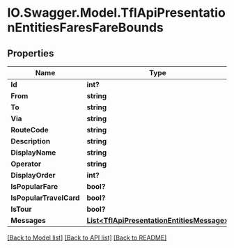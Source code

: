 # IO.Swagger.Model.TflApiPresentationEntitiesFaresFareBounds
## Properties

Name | Type | Description | Notes
------------ | ------------- | ------------- | -------------
**Id** | **int?** |  | [optional] 
**From** | **string** |  | [optional] 
**To** | **string** |  | [optional] 
**Via** | **string** |  | [optional] 
**RouteCode** | **string** |  | [optional] 
**Description** | **string** |  | [optional] 
**DisplayName** | **string** |  | [optional] 
**Operator** | **string** |  | [optional] 
**DisplayOrder** | **int?** |  | [optional] 
**IsPopularFare** | **bool?** |  | [optional] 
**IsPopularTravelCard** | **bool?** |  | [optional] 
**IsTour** | **bool?** |  | [optional] 
**Messages** | [**List&lt;TflApiPresentationEntitiesMessage&gt;**](TflApiPresentationEntitiesMessage.md) |  | [optional] 

[[Back to Model list]](../README.md#documentation-for-models) [[Back to API list]](../README.md#documentation-for-api-endpoints) [[Back to README]](../README.md)

